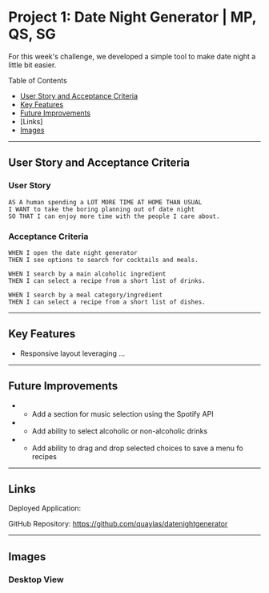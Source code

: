 # Project 1: Date Night Generator | MP, QS, SG

For this week's challenge, we developed a simple tool to make date night a little bit easier. 

Table of Contents
* [User Story and Acceptance Criteria](#user-story-and-acceptance-criteria)
* [Key Features](#key-features)
* [Future Improvements](#future-improvements)
* [Links] 
* [Images](#images)

---

## User Story and Acceptance Criteria

### User Story

```
AS A human spending a LOT MORE TIME AT HOME THAN USUAL
I WANT to take the boring planning out of date night
SO THAT I can enjoy more time with the people I care about.
```

### Acceptance Criteria

```
WHEN I open the date night generator 
THEN I see options to search for cocktails and meals.
```
```
WHEN I search by a main alcoholic ingredient
THEN I can select a recipe from a short list of drinks. 
```
```
WHEN I search by a meal category/ingredient
THEN I can select a recipe from a short list of dishes.
```
---

## Key Features

* Responsive layout leveraging ...

---
## Future Improvements

* - Add a section for music selection using the Spotify API
* - Add ability to select alcoholic or non-alcoholic drinks
* - Add ability to drag and drop selected choices to save a menu fo recipes

---
## Links

Deployed Application:

GitHub Repository: https://github.com/quaylas/datenightgenerator

---
## Images
### Desktop View
<!-- 
1440px X 1112px

![Image of desktop view](./assets/images/DesktopView.png)

### iPad View

768px X 1024px

![Image of iPad view](./assets/images/iPadView.png)

### iPhone 6 View

375px X 667px

![Image of iPhone 6 view](./assets/images/iPhone6View.png) -->